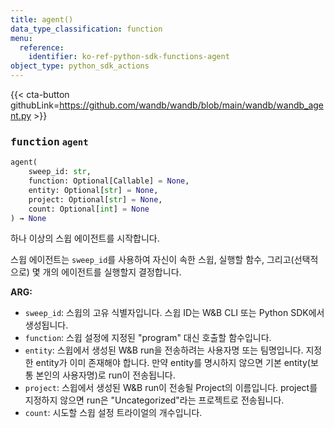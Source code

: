 ```yaml
---
title: agent()
data_type_classification: function
menu:
  reference:
    identifier: ko-ref-python-sdk-functions-agent
object_type: python_sdk_actions
---
```


{{< cta-button githubLink=https://github.com/wandb/wandb/blob/main/wandb/wandb_agent.py >}}




### <kbd>function</kbd> `agent`

```python
agent(
    sweep_id: str,
    function: Optional[Callable] = None,
    entity: Optional[str] = None,
    project: Optional[str] = None,
    count: Optional[int] = None
) → None
```

하나 이상의 스윕 에이전트를 시작합니다.

스윕 에이전트는 `sweep_id`를 사용하여 자신이 속한 스윕, 실행할 함수, 그리고(선택적으로) 몇 개의 에이전트를 실행할지 결정합니다.



**ARG:**
 
 - `sweep_id`:  스윕의 고유 식별자입니다. 스윕 ID는 W&B CLI 또는 Python SDK에서 생성됩니다.
 - `function`:  스윕 설정에 지정된 "program" 대신 호출할 함수입니다.
 - `entity`:  스윕에서 생성된 W&B run을 전송하려는 사용자명 또는 팀명입니다. 지정한 entity가 이미 존재해야 합니다. 만약 entity를 명시하지 않으면 기본 entity(보통 본인의 사용자명)로 run이 전송됩니다.
 - `project`:  스윕에서 생성된 W&B run이 전송될 Project의 이름입니다. project를 지정하지 않으면 run은 "Uncategorized"라는 프로젝트로 전송됩니다.
 - `count`:  시도할 스윕 설정 트라이얼의 개수입니다.
